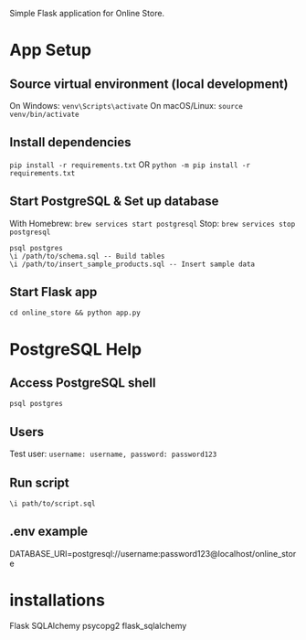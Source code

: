 Simple Flask application for Online Store.

# App Setup

## Source virtual environment (local development)
On Windows: `venv\Scripts\activate`
On macOS/Linux: `source venv/bin/activate`

## Install dependencies
`pip install -r requirements.txt`
OR
`python -m pip install -r requirements.txt`

## Start PostgreSQL & Set up database
With Homebrew: `brew services start postgresql`
Stop: `brew services stop postgresql`

```
psql postgres
\i /path/to/schema.sql -- Build tables
\i /path/to/insert_sample_products.sql -- Insert sample data
```

## Start Flask app
`cd online_store && python app.py`

# PostgreSQL Help
## Access PostgreSQL shell
`psql postgres`

## Users
Test user: `username: username, password: password123`

## Run script
`\i path/to/script.sql`

## .env example
DATABASE_URI=postgresql://username:password123@localhost/online_store

# installations
Flask 
SQLAlchemy 
psycopg2
flask_sqlalchemy